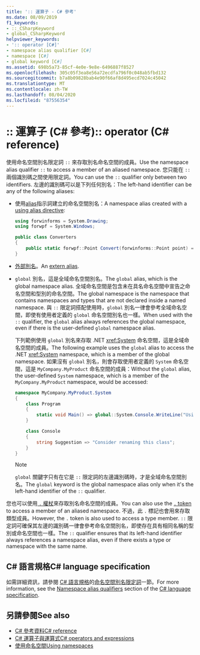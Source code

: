 ```yaml
---
title: ':: 運算子 - C# 參考'
ms.date: 08/09/2019
f1_keywords:
- ::_CSharpKeyword
- global_CSharpKeyword
helpviewer_keywords:
- ':: operator [C#]'
- namespace alias qualifier [C#]
- namespace [C#]
- global keyword [C#]
ms.assetid: 698b5a73-85cf-4e0e-9e8e-6496887f8527
ms.openlocfilehash: 305c05f3ea8e56a72ecdfa796f0c048ab5fbd132
ms.sourcegitcommit: b7a8b09828bab4e90f66af8d495ecd7024c45042
ms.translationtype: MT
ms.contentlocale: zh-TW
ms.lasthandoff: 08/04/2020
ms.locfileid: "87556354"
---
```

# <a name="-operator-c-reference"></a><span data-ttu-id="9b5dc-102">:: 運算子 (C# 參考)</span><span class="sxs-lookup"><span data-stu-id="9b5dc-102">:: operator (C# reference)</span></span>

<span data-ttu-id="9b5dc-103">使用命名空間別名限定詞 `::` 來存取別名命名空間的成員。</span><span class="sxs-lookup"><span data-stu-id="9b5dc-103">Use the namespace alias qualifier `::` to access a member of an aliased namespace.</span></span> <span data-ttu-id="9b5dc-104">您只能在 `::` 兩個識別碼之間使用限定詞。</span><span class="sxs-lookup"><span data-stu-id="9b5dc-104">You can use the `::` qualifier only between two identifiers.</span></span> <span data-ttu-id="9b5dc-105">左邊的識別碼可以是下列任何別名：</span><span class="sxs-lookup"><span data-stu-id="9b5dc-105">The left-hand identifier can be any of the following aliases:</span></span>

- <span data-ttu-id="9b5dc-106">使用[alias](../keywords/using-directive.md)指示詞建立的命名空間別名：</span><span class="sxs-lookup"><span data-stu-id="9b5dc-106">A namespace alias created with a [using alias directive](../keywords/using-directive.md):</span></span>

  ```csharp
  using forwinforms = System.Drawing;
  using forwpf = System.Windows;
  
  public class Converters
  {
      public static forwpf::Point Convert(forwinforms::Point point) => new forwpf::Point(point.X, point.Y);
  }
  ```

- <span data-ttu-id="9b5dc-107">[外部別名](../keywords/extern-alias.md)。</span><span class="sxs-lookup"><span data-stu-id="9b5dc-107">An [extern alias](../keywords/extern-alias.md).</span></span>
- <span data-ttu-id="9b5dc-108">`global` 別名，這是全域命名空間別名。</span><span class="sxs-lookup"><span data-stu-id="9b5dc-108">The `global` alias, which is the global namespace alias.</span></span> <span data-ttu-id="9b5dc-109">全域命名空間是包含未在具名命名空間中宣告之命名空間和型別的命名空間。</span><span class="sxs-lookup"><span data-stu-id="9b5dc-109">The global namespace is the namespace that contains namespaces and types that are not declared inside a named namespace.</span></span> <span data-ttu-id="9b5dc-110">與 `::` 限定詞搭配使用時，`global` 別名一律會參考全域命名空間，即使有使用者定義的 `global` 命名空間別名也一樣。</span><span class="sxs-lookup"><span data-stu-id="9b5dc-110">When used with the `::` qualifier, the `global` alias always references the global namespace, even if there is the user-defined `global` namespace alias.</span></span>

  <span data-ttu-id="9b5dc-111">下列範例使用 `global` 別名來存取 .NET <xref:System> 命名空間，這是全域命名空間的成員。</span><span class="sxs-lookup"><span data-stu-id="9b5dc-111">The following example uses the `global` alias to access the .NET <xref:System> namespace, which is a member of the global namespace.</span></span> <span data-ttu-id="9b5dc-112">如果沒有 `global` 別名，則會存取使用者定義的 `System` 命名空間，這是 `MyCompany.MyProduct` 命名空間的成員：</span><span class="sxs-lookup"><span data-stu-id="9b5dc-112">Without the `global` alias, the user-defined `System` namespace, which is a member of the `MyCompany.MyProduct` namespace, would be accessed:</span></span>

  ```csharp
  namespace MyCompany.MyProduct.System
  {
      class Program
      {
          static void Main() => global::System.Console.WriteLine("Using global alias");
      }

      class Console
      {
          string Suggestion => "Consider renaming this class";
      }
  }
  ```

  > [!NOTE]
  > <span data-ttu-id="9b5dc-113">`global` 關鍵字只有在它是 `::` 限定詞的左邊識別碼時，才是全域命名空間別名。</span><span class="sxs-lookup"><span data-stu-id="9b5dc-113">The `global` keyword is the global namespace alias only when it's the left-hand identifier of the `::` qualifier.</span></span>

<span data-ttu-id="9b5dc-114">您也可以使用[ `.` 權杖](member-access-operators.md#member-access-expression-)來存取別名命名空間的成員。</span><span class="sxs-lookup"><span data-stu-id="9b5dc-114">You can also use the [`.` token](member-access-operators.md#member-access-expression-) to access a member of an aliased namespace.</span></span> <span data-ttu-id="9b5dc-115">不過，此 `.` 標記也會用來存取類型成員。</span><span class="sxs-lookup"><span data-stu-id="9b5dc-115">However, the `.` token is also used to access a type member.</span></span> <span data-ttu-id="9b5dc-116">`::` 限定詞可確保其左邊的識別碼一律會參考命名空間別名，即使存在具有相同名稱的型別或命名空間也一樣。</span><span class="sxs-lookup"><span data-stu-id="9b5dc-116">The `::` qualifier ensures that its left-hand identifier always references a namespace alias, even if there exists a type or namespace with the same name.</span></span>

## <a name="c-language-specification"></a><span data-ttu-id="9b5dc-117">C# 語言規格</span><span class="sxs-lookup"><span data-stu-id="9b5dc-117">C# language specification</span></span>

<span data-ttu-id="9b5dc-118">如需詳細資訊，請參閱 [C# 語言規格](~/_csharplang/spec/introduction.md)的[命名空間別名限定詞](~/_csharplang/spec/namespaces.md#namespace-alias-qualifiers)一節。</span><span class="sxs-lookup"><span data-stu-id="9b5dc-118">For more information, see the [Namespace alias qualifiers](~/_csharplang/spec/namespaces.md#namespace-alias-qualifiers) section of the [C# language specification](~/_csharplang/spec/introduction.md).</span></span>

## <a name="see-also"></a><span data-ttu-id="9b5dc-119">另請參閱</span><span class="sxs-lookup"><span data-stu-id="9b5dc-119">See also</span></span>

- [<span data-ttu-id="9b5dc-120">C# 參考資料</span><span class="sxs-lookup"><span data-stu-id="9b5dc-120">C# reference</span></span>](../index.md)
- [<span data-ttu-id="9b5dc-121">C# 運算子與運算式</span><span class="sxs-lookup"><span data-stu-id="9b5dc-121">C# operators and expressions</span></span>](index.md)
- [<span data-ttu-id="9b5dc-122">使用命名空間</span><span class="sxs-lookup"><span data-stu-id="9b5dc-122">Using namespaces</span></span>](../../programming-guide/namespaces/using-namespaces.md)

